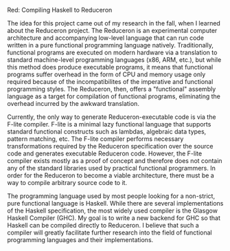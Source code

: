 Red: Compiling Haskell to Reduceron

The idea for this project came out of my research in the fall, when I learned about the Reduceron project.  The Reduceron is an experimental computer architecture and accompanying low-level language that can run code written in a pure functional programming language natively.  Traditionally, functional programs are executed on modern hardware via a translation to standard machine-level programming languages (x86, ARM, etc.), but while this method does produce executable programs, it means that functional programs suffer overhead in the form of CPU and memory usage only required because of the incompatibilites of the imperative and functional programming styles.  The Reduceron, then, offers a "functional" assembly language as a target for compilation of functional programs, eliminating the overhead incurred by the awkward translation.

Currently, the only way to generate Reduceron-executable code is via the F-lite compiler.  F-lite is a minimal lazy functional language that supports standard functional constructs such as lambdas, algebraic data types, pattern matching, etc.  The F-lite compiler performs necessary transformations required by the Reduceron specification over the source code and generates executable Reduceron code.  However, the F-lite compiler exists mostly as a proof of concept and therefore does not contain any of the standard libraries used by practical functional programmers.  In order for the Reduceron to become a viable architecture, there must be a way to compile arbitrary source code to it.

The programming language used by most people looking for a non-strict, pure functional language is Haskell.  While there are several implementations of the Haskell specification, the most widely used compiler is the Glasgow Haskell Compiler (GHC).  My goal is to write a new backend for GHC so that Haskell can be compiled directly to Reduceron.  I believe that such a compiler will greatly facilitate further research into the field of functional programming languages and their implementations.